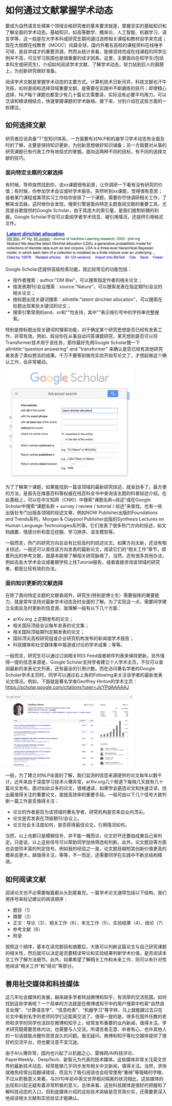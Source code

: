 # 如何通过文献掌握学术动态

要成为自然语言处理某个领域合格研究者的基本要求就是，掌握坚实的基础知识和了解全面的学术动态。基础知识，如高等数学、概率论、人工智能、机器学习、语言学等，这一般是在大学本科或研究生期间通过选修相关课程和教材自学来完成；现在大规模在线教育（MOOC）风靡全球，国内外著名高校的课程资料在线唾手可得，是自学成才的重要资源，然而从统计来看，能够坚持完成在线课程的同学比例并不高，可见学习氛围也是很重要的成才因素。这里，主要面向在校学生(包括本科生或研究生)，介绍如何阅读学术文献、了解学术动态，努力站到巨人的肩膀上，为创新研究做好准备。

阅读学术文献是掌握学术动态的主要方式。计算机技术日新月异，科技文献也汗牛充栋，如何查阅和选择领域重要文献，是需要在实践中不断磨练的技巧；即使精心选择，NLP每个课题也都至少有几十篇论文需要读，实际没有必要平均用力，可以泛读和精读相结合，快速掌握课题的学术脉络。接下来，分别介绍在这些方面的一些建议。



## 如何选择文献

研究者应该具备"T"型知识体系，一方面要有对NLP和机器学习学术动态有全面及时的了解，主要是保持知识更新，为创新思想做好知识储备；另一方面要对从事的研究课题已有代表工作有地毯式的掌握。面向这两种不同的目标，有不同的选择文献的技巧。

### 面向特定主题的文献选择

有时候，导师突然找到你，说xx课题很有前景，让你调研一下看有没有研究的价值；有时候，你参加学术会议或听学术报告，突然听到xx课题，觉得很有意思；或者某门课程或某项实习工作给你安排了一个课题，需要你尽快调研相关工作，了解来龙去脉。这时候你会发现，搜索引擎是面向特定主题查阅文献的重要工具，尤其是谷歌提供的Google Scholar，由于其庞大的索引量，是我们披荆斩棘的利器。Google Scholar不仅可以查阅学者学术信息、被引用情况，还提供引用格式文件。

<img src="figures/02_google_scholar.png"/>

Google Scholar还提供高级检索功能，我比较常见的功能包括：

- 按作者搜索：author:"DM Blei"，可以搜索指定作者的相关论文；
- 按发表期刊/会议搜索：source:"Nature"，可以搜索发表在指定期刊/会议的相关论文；
- 按标题出现关键词搜索：allintitle:"latent dirichlet allocation"，可以搜索在标题出现某些关键词的论文；
- 搜索引擎常用的and、or和""均支持，其中""表示按引号中的字符串完整搜索。

特别是按标题出现关键词的搜索功能，对于确定某个研究思想是否已经有发表工作，非常有效。例如，假设你在从事自动问答课题研究，某天想到是否可以将Transformer技术用于该任务，那你最好先用Google Scholar搜一下 allintitle:"question answering" and "transformer" 来确认是否已经有其他研究者发表了类似想法的成果。千万不要等到做完实验开始写论文了，才想起做这个确认工作，会非常被动。

<img src="figures/02_google_scholar2.png" width="400px"/>

为了了解某个课题，如果能找到一篇该领域的最新研究综述，就省劲多了。最方便的方法，是首先在维基百科等权威在线百科全书中查询该主题的科普综述介绍。在此基础上，可以在中文知网（CNKI）中搜索"课题名称+综述"或在Google Scholar中搜索“课题名称 + survey / review / tutorial / 综述”来查找。也有一些出版社专门出版各领域的综述文章，例如NOW Publisher出版的Foundations and Trends系列，Morgan & Claypool Publisher出版的Synthesis Lectures on Human Language Technologies系列等。它们发表了很多热门方向的综述，如文档摘要、情感分析和意见挖掘、学习排序、语言模型等。

一般而言，热门的研究方向总会有比较及时的综述论文。如果方向太新，还没有相关综述，一般还可以查找该方向发表的最新论文，阅读它们的“相关工作”章节，顺着列出的参考文献，就基本能够了解相关研究脉络了。当然，还有很多其他办法，例如去各大学术会议或暑期学校上找Tutorial报告，或者直接咨询该领域的研究者，都是比较有效的办法。

### 面向知识更新的文献选择

在除了面向特定主题的文献查阅外，研究生(特别是博士生）需要锻炼的重要能力，就是常年坚持对最新学术动态及时全面的了解。为了实现这一点，需要同学建立全面且及时更新的信息源，我理解一般有以下几个方面：

- arXiv.org 上定期发布的论文；
- 相关国际顶级会议每年发表的论文集；
- 相关国际顶级期刊定期发表的论文；
- 国际顶尖高校研究组或企业研究机构发布的新闻或学术报告；
- 科技媒体和社交媒体集中报道或讨论的学术成果；等等。

一般而言，研究生可以通过订阅相关RSS Feed或者邮件列表来保持更新。另外值得一提的信息来源是，Google Scholar支持学者建立个人学术主页，不仅可以查阅最新的发表论文列表，还有最全的引用计数。而在访问著名学者的Google Scholar学术主页时，同学可以通过右上角的Following来关注该学者的最新发表论文情况。例如，下面就是著名学者Geoffrey Hinton的学术主页：<https://scholar.google.com/citations?user=JicYPdAAAAAJ>

<img src="figures/02_google_profile.png" width="400px"/>



一般，为了建立对NLP全面的了解，我们监测的信息来源提供的论文每年以数千计。近年来由于深度学习技术火爆异常，arXiv.org几个频道下每隔几天就有几十篇论文发布。面对如此众多的论文，很难通读，如果学会遴选论文和快速泛读，找出最值得关注的重要论文，是提高效率的重要手段。一般可由以下几个信号大致判断一篇工作是否值得关注：

- 论文的作者是否为该领域的著名学者，研究机构是否来自业内顶尖。
- 论文是否发表在顶级期刊/会议上。
- 论文社会关注度如何，是否获得最佳论文，引用情况如何。

当然，以上也都只是模糊信号，并不能一概而论，论文好坏还要由成果自己来判定。只是说，以上这些信号可以帮助同学加快筛选和判断。此外，论文题目等方面也会提供丰富的判定信号。例如我的经验之一是，论文题目越短其创新价值更高的概率会更大，越值得关注，等等，不一而足，还需要同学在实践中不断总结和精进。

## 如何阅读文献

阅读论文也不必需要每篇都从头到尾看完。一篇学术论文通常包括以下结构，我们用序号来标记建议的阅读顺序：
- 题目（1）
- 摘要（2）
- 正文：导论（3）、相关工作（6）、本文工作（5）、实验结果（4）、结论（7）
- 参考文献（6）
- 附录

按照这个顺序，基本在读完题目和摘要后，大致可以判断这篇论文与自己研究课题的相关性，然后就可以决定是否要精读导论和实验结果判断学术价值，是否阅读本文工作了解方法细节。此外，如果希望了解相关工作和未来工作，则可以有针对性地阅读“相关工作”和“结论”等部分。

## 善用社交媒体和科技媒体

这几年社会媒体的发展，越来越多学者转战微博和知乎，有浓厚的交流氛围。如何找到这些学者呢？一个简单的方法就是在微博或知乎中的用户搜索中检索“自然语言处理”、“计算语言学”、“信息检索”、“机器学习”等字样，马上就能跟过去只在论文中看到名字的老师同学们近距离交流了。值得一提的是，很多在国外任教的老师和求学的同学也活跃在微博和知乎上，经常发布重要的业内新闻，值得关注。学术研究既需要苦练内功，也需要与人交流。所谓言者无意、听者有心，也许其他人的一句话就能点醒你苦思良久的问题。毫无疑问，微博和知乎等社交媒体提供了很好的交流平台，但也要注意不宜沉迷。

由于AI火爆异常，国内也兴起了以机器之心、雷锋网/AI科技评论、PaperWeekly、DeepTech、新智元为代表的技术媒体。这些媒体非常关注英文世界的最新技术动态，经常能够几乎同步发布相关中文新闻，值得关注。当然，求快就难免经常出现翻译错误，而且为了吸引阅读也会经常使用“重磅”等吸睛的字眼，不过从积极意义来看，与2010年前中英文世界相对隔离的状况相比，这些媒体的出现和兴起无疑有着非常积极的意义。总体来看，这些科技媒体是很好的把握和了解科技动态的入口，但到底媒体介绍的这些技术突破是否货真价实，还需要更深入地阅读相关文献和实验验证才能确认。